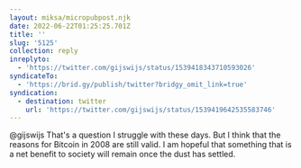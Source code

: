 ```yaml
---
layout: miksa/micropubpost.njk
date: 2022-06-22T01:25:25.701Z
title: ''
slug: '5125'
collection: reply
inreplyto:
  - 'https://twitter.com/gijswijs/status/1539418343710593026'
syndicateTo:
  - 'https://brid.gy/publish/twitter?bridgy_omit_link=true'
syndication:
  - destination: twitter
    url: 'https://twitter.com/gijswijs/status/1539419642535583746'
---
```

@gijswijs That&#39;s a question I struggle with these days. But I think that the reasons for Bitcoin in 2008  are still valid. I am hopeful that something that is a net benefit to society will remain once the dust has settled.
